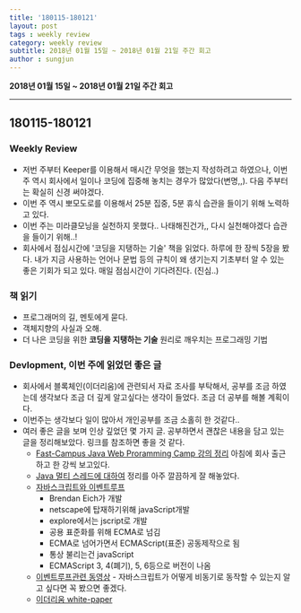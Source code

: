 ```yaml
---
title: '180115-180121'  
layout: post  
tags : weekly review
category: weekly review
subtitle: 2018년 01월 15일 ~ 2018년 01월 21일 주간 회고
author : sungjun
---
```


**2018년 01월 15일 ~ 2018년 01월 21일 주간 회고** 

---

## 180115-180121

### Weekly Review
  - 저번 주부터 Keeper를 이용해서 매시간 무엇을 했는지 작성하려고 하였으나, 이번 주 역시 회사에서 일이나 코딩에 집중해 놓치는 경우가 많았다(변명,,). 다음 주부터는 확실히 신경 써야겠다.
  - 이번 주 역시 뽀모도로를 이용해서 25분 집중, 5분 휴식 습관을 들이기 위해 노력하고 있다.
  - 이번 주는 미라클모닝을 실천하지 못했다.. 나태해진건가,, 다시 실천해야겠다 습관을 들이기 위해..!
  - 회사에서 점심시간에 '코딩을 지탱하는 기술' 책을 읽었다. 하루에 한 장씩 5장을 봤다. 내가 지금 사용하는 언어나 문법 등의 규칙이 왜 생기는지 기초부터 알 수 있는 좋은 기회가 되고 있다. 매일 점심시간이 기다려진다. (진심..)


### 책 읽기
  - 프로그래머의 길, 멘토에게 묻다.
  - 객체지향의 사실과 오해.
  - 더 나은 코딩을 위한 **코딩을 지탱하는 기술** 원리로 깨우치는 프로그래밍 기법


### Devlopment, 이번 주에 읽었던 좋은 글
  - 회사에서 블록체인(이더리움)에 관련되서 자료 조사를 부탁해서, 공부를 조금 하였는데 생각보다 조금 더 깊게 알고싶다는 생각이 들었다. 조금 더 공부를 해볼 계획이다.
  - 이번주는 생각보다 일이 많아서 개인공부를 조금 소홀히 한 것같다..
  - 여러 좋은 글을 보며 인상 깊었던 몇 가지 글. 공부하면서 괜찮은 내용을 담고 있는 글을 정리해보았다. 링크를 참조하면 좋을 것 같다.
    - [Fast-Campus Java Web Proramming Camp 강의 정리](https://kingbbode.github.io/posts/fast-campus-1) 아침에 회사 출근하고 한 강씩 보고있다.
    - [Java 멀티 스레드에 대하여](http://blog.eomdev.com/java/2016/04/06/Multi-Thread.html) 정리를 아주 깔끔하게 잘 해놓았다.
    - [자바스크립트와 이벤트루프](http://meetup.toast.com/posts/89)
      - Brendan Eich가 개발
      - netscape에 탑재하기위해 javaScript개발
      - explore에서는 jscript로 개발
      - 공용 표준화를 위해 ECMA로 넘김
      - ECMA로 넘어가면서 ECMAScript(표준) 공동제작으로 됨
      - 통상 불리는건 javaScript
      - ECMAScript 3, 4(폐기), 5, 6등으로 버전이 나옴
    - [이벤트루프관련 동영상](https://vimeo.com/96425312) - 자바스크립트가 어떻게 비동기로 동작할 수 있는지 알고 싶다면 꼭 봤으면 좋겠다.
    - [이더리움 white-paper ](https://github.com/ethereum/wiki)
